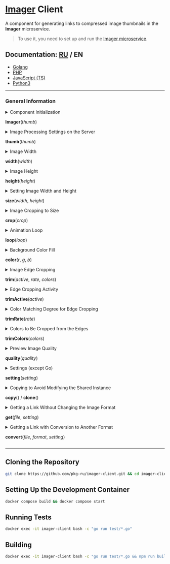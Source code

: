 # [Imager](https://github.com/pkg-ru/imager) Client

A component for generating links to compressed image thumbnails in the **Imager** microservice.

> To use it, you need to set up and run the [Imager microservice](https://github.com/pkg-ru/imager).

## Documentation: [RU](../README-RU.md) / **EN**

- [Golang](./GO-EN.md)
- [PHP](./PHP-EN.md)
- [JavaScript (TS)](./TS-EN.md)
- [Python3](./PY-EN.md)

---

### General Information

<details><summary>Component Initialization

**Imager**(_thumb_)</summary>

> ##### _thumb_ - the name of the settings on the server (default: `default`).
>
> You can pass an array of settings, except for the Go implementation.

</details>

<details><summary>Image Processing Settings on the Server

**thumb**(_thumb_)</summary>

> ##### _thumb_ - the name of the settings on the server (default: `default`).

</details>

<details><summary>Image Width

**width**(_width_)</summary>

> ##### _width_ - width.
>
> If you pass `0`, the width remains unchanged and keeps its proportions relative to the height.

</details>

<details><summary>Image Height

**height**(_height_)</summary>

> ##### _height_ - height.
>
> If you pass `0`, the height remains unchanged and keeps its proportions relative to the width.

</details>

<details><summary>Setting Image Width and Height

**size**(_width_, _height_)</summary>

> ##### _width_ - width.
>
> If you pass `0`, the width remains unchanged and keeps its proportions relative to the height.

> ##### _height_ - height.
>
> If you pass `0`, the height remains unchanged and keeps its proportions relative to the width.

</details>

<details><summary>Image Cropping to Size

**crop**(_crop_)</summary>

> ##### _crop_ - image cropping (default `false`).
>
> If `true` — when setting width and height, this parameter scales and crops the image to the specified size.  
> If `false` — when setting width and height, the parameter scales the image to the specified size.  
> The fields that result from scaling are filled with the specified color or remain transparent (if possible).

</details>

<details><summary>Animation Loop

**loop**(_loop_)</summary>

> ##### _loop_ - animation loop (default `true`).
>
> If `true` — the animation loops.  
> If `false` — the animation plays once.

</details>

<details><summary>Background Color Fill

**color**(_r_, _g_, _b_)</summary>

> ##### _r_ - Red.
>
> ##### _g_ - Green.
>
> ##### _b_ - Blue.
>
> Sets the background fill color in RGB format.

</details>

<details><summary>Image Edge Cropping

**trim**(_active_, _rate_, _colors_)</summary>

> ##### _active_ - filter activity.
>
> ##### _rate_ - color matching degree (the lower, the more precise the color).
>
> ##### _colors_ - list of colors in RGB format: `[[255, 255, 255], [0, 0, 0]]`.
>
> This filter allows cropping the image by transparent pixels, black/white, or any other colors located at the edges (top/bottom/left/right) of the image.

</details>

<details><summary>Edge Cropping Activity

**trimActive**(_active_)</summary>

> ##### _active_ - edge cropping filter activity.
>
> If `true` — crop.  
> If `false` — do not crop.

</details>

<details><summary>Color Matching Degree for Edge Cropping

**trimRate**(_rate_)</summary>

> ##### _rate_ - color matching degree.
>
> The lower this value, the more accurately the color is matched.

</details>

<details><summary>Colors to Be Cropped from the Edges

**trimColors**(_colors_)</summary>

> ##### _colors_ - list of colors.
>
> A list in RGB format: `[[255, 255, 255], [0, 0, 0]]`.

</details>

<details><summary>Preview Image Quality

**quality**(_quality_)</summary>

> ##### _quality_ - output quality.
>
> The lower the value, the worse the quality and the smaller the file size (not for output files: gif/png).

</details>

<details><summary>Settings (except Go)

**setting**(_setting_)</summary>

> ##### _setting_ - list/array of settings (except Go).
>
> Example:
>
> ```js
> {
> # width
> 'width': 100,
> # height
> 'height': 100,
> # quality
> 'quality': 85,
> # crop to size
> 'crop': false,
> # animation loop
> 'loop': true,
> # fill color
> 'color': [255, 255, 255],
> # edge cropping
> 'trimActive': true,
> # color matching degree for edge cropping
> 'trimRate': 20,
> # list of colors for edge cropping
> 'trimColor': [[255, 255, 255], [0, 0, 0]],
> }
> ```

</details>

<details><summary>Copying to Avoid Modifying the Shared Instance

**copy**() / **clone**()</summary>

> Can be used for grouping by asset types/settings.

</details>

<details><summary>Getting a Link Without Changing the Image Format

**get**(_file_, _setting_)</summary>

> ##### _file_ - path to the original file (relative to web).
>
> ##### _setting_ - list/array of settings (except Go).
>
> Generates a link to the image asset with the specified parameters, without changing the file extension.

</details>

<details><summary>Getting a Link with Conversion to Another Format

**convert**(_file_, _format_, _setting_)</summary>

> ##### _file_ - path to the original file (relative to web).
>
> ##### _format_ - output file format.
>
> ##### _setting_ - list/array of settings (except Go).
>
> Generates a link to the image asset with the specified parameters and the set output file extension.

</details>

---

## Cloning the Repository

```bash
git clone https://github.com/pkg-ru/imager-client.git && cd imager-client
```

## Setting Up the Development Container

```bash
docker compose build && docker compose start
```

## Running Tests

```bash
docker exec -it imager-client bash -c "go run test/*.go"
```

## Building

```bash
docker exec -it imager-client bash -c "go run test/*.go && npm run build && python3 -m build"
```
